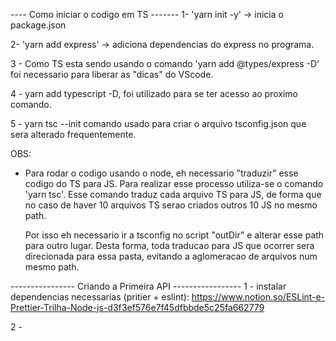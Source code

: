 ---- Como iniciar o codigo em TS -------
1- 'yarn init -y' -> inicia o package.json 

2- 'yarn add express' -> adiciona dependencias do express no programa.

3 - Como TS esta sendo usando o comando 'yarn add @types/express -D' foi necessario para
    liberar as "dicas" do VScode.

4 - yarn add typescript -D, foi utilizado para se ter acesso ao proximo comando.

5 - yarn tsc --init comando usado para criar o arquivo tsconfig.json que sera alterado frequentemente.

OBS: 
  - Para rodar o codigo usando o node, eh necessario "traduzir" esse codigo do TS para JS. Para realizar
    esse processo utiliza-se o comando 'yarn tsc'. Esse comando traduz cada arquivo TS para JS, de forma que no caso de haver 10 arquivos TS serao criados outros 10 JS no mesmo path. 
    
    Por isso eh necessario ir a tsconfig no script "outDir" e alterar esse path para outro lugar. Desta forma, toda traducao para JS que ocorrer sera direcionada para essa pasta, evitando a aglomeracao de arquivos num mesmo path.

---------------- Criando a Primeira API -----------------
1 - instalar dependencias necessarias (pritier + eslint): https://www.notion.so/ESLint-e-Prettier-Trilha-Node-js-d3f3ef576e7f45dfbbde5c25fa662779

2 -